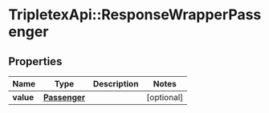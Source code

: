 # TripletexApi::ResponseWrapperPassenger

## Properties
Name | Type | Description | Notes
------------ | ------------- | ------------- | -------------
**value** | [**Passenger**](Passenger.md) |  | [optional] 


